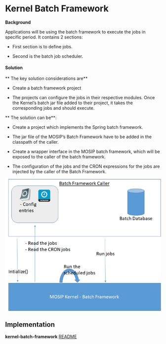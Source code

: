 # Kernel Batch Framework

**Background**

Applications will be using the batch framework to execute the jobs in specific period. It contains 2 sections: 


-	First section is to define jobs.
 

-	Second is the batch job scheduler.

 

#### Solution



** The key solution considerations are**

-	Create a batch framework project


-	The projects can configure the jobs in their respective modules. Once the Kernel’s batch jar file added to their project, it takes the corresponding jobs and should execute.

 

** The solution can be**:



-	Create a project which implements the Spring batch framework.

 
-	The jar file of the MOSIP’s Batch Framework have to be added in the classpath of the caller.


-	Create a wrapper interface in the MOSIP batch framework, which will be exposed to the caller of the batch framework.
 


-	The configuration of the jobs and the CRON expressions for the jobs are injected by the caller of the Batch Framework.






![Kernel Batch Framework](_images/kernel-batch-framework.png)





## Implementation


**kernel-batch-framework** [README](../../../kernel/kernel-batch-framework/README.md)